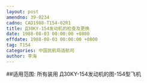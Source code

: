 ```yaml
---
layout: post
amendno: 39-0234
cadno: CAD1988-T154-02R1
title: Д30KY-154发动机的检查及更换
date: 1988-08-03 00:00:00 +0800
effdate: 1988-08-03 00:00:00 +0800
tag: T154
categories: 中国民航局适航司
author: 李海
---
```


##适用范围:
所有装用 Д30KY-154发动机的图-154型飞机

